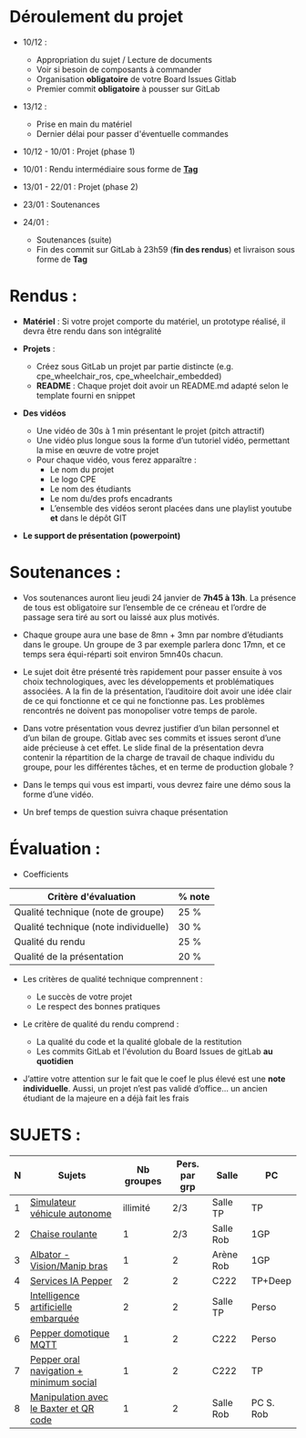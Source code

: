 # Déroulement du projet

- 10/12 : 
  - Appropriation du sujet / Lecture de documents
  - Voir si besoin de composants à commander
  - Organisation **obligatoire** de votre Board Issues Gitlab
  - Premier commit **obligatoire** à pousser sur GitLab

- 13/12 :
  - Prise en main du matériel
  - Dernier délai pour passer d'éventuelle commandes

- 10/12 - 10/01 : Projet (phase 1)

- 10/01 : Rendu intermédiaire sous forme de **[Tag](https://docs.gitlab.com/ee/university/training/topics/tags.html)**

- 13/01 - 22/01 : Projet (phase 2)

- 23/01 : Soutenances

- 24/01 : 
  - Soutenances (suite)
  - Fin des commit sur GitLab à 23h59 (**fin des rendus**) et livraison sous forme de **Tag**


# Rendus : 

- **Matériel** : Si votre projet comporte du matériel, un prototype réalisé, il devra être rendu dans son intégralité

- **Projets** :
  - Créez sous GitLab un projet par partie distincte (e.g. cpe_wheelchair_ros, cpe_wheelchair_embedded)
  - **README** : Chaque projet doit avoir un README.md adapté selon le template fourni en snippet

- **Des vidéos**
  - Une vidéo de 30s à 1 min présentant le projet (pitch attractif)
  - Une vidéo plus longue sous la forme d’un tutoriel vidéo, permettant la mise en œuvre de votre projet
  - Pour chaque vidéo, vous ferez apparaître :
    - Le nom du projet
    - Le logo CPE
    - Le nom des étudiants
    - Le nom du/des profs encadrants
    - L’ensemble des vidéos seront placées dans une playlist youtube **et** dans le dépôt GIT

- **Le support de présentation (powerpoint)**

# Soutenances : 
 
- Vos soutenances auront lieu jeudi 24 janvier de **7h45 à 13h**. La présence de tous est obligatoire sur l’ensemble de ce créneau et l’ordre de passage sera tiré au sort ou laissé aux plus motivés. 

- Chaque groupe aura une base de 8mn + 3mn par nombre d’étudiants dans le groupe. Un groupe de 3 par exemple parlera donc 17mn, et ce temps sera équi-réparti soit environ 5mn40s chacun.

- Le sujet doit être présenté très rapidement pour passer ensuite à vos choix technologiques, avec les développements et problématiques associées. A la fin de la présentation, l’auditoire doit avoir une idée clair de ce qui fonctionne et ce qui ne fonctionne pas. Les problèmes rencontrés ne doivent pas monopoliser votre temps de parole.

- Dans votre présentation vous devrez justifier d’un bilan personnel et d’un bilan de groupe. Gitlab avec ses commits et issues seront d’une aide précieuse à cet effet. Le slide final de la présentation devra contenir la répartition de la charge de travail de chaque individu du groupe, pour les différentes tâches, et en terme de production globale ? 

- Dans le temps qui vous est imparti, vous devrez faire une démo sous la forme d’une vidéo. 

- Un bref temps de question suivra chaque présentation



# Évaluation : 

- Coefficients

| Critère d'évaluation                  | % note |
| ------------------------------------- | ------ |
| Qualité technique (note de groupe)    | 25 %   |
| Qualité technique (note individuelle) | 30 %   |
| Qualité du rendu                      | 25 %   |
| Qualité de la présentation            | 20 %   |

- Les critères de qualité technique comprennent :  
  - Le succès de votre projet
  - Le respect des bonnes pratiques 

- Le critère de qualité du rendu comprend : 
  - La qualité du code et la qualité globale de la restitution
  - Les commits GitLab et l'évolution du Board Issues de gitLab **au quotidien**

- J’attire votre attention sur le fait que le coef le plus élevé est une **note individuelle**. Aussi, un projet n’est pas validé d’office… un ancien étudiant de la majeure en a déjà fait les frais

# SUJETS :

|N| Sujets                                 | Nb groupes | Pers. par grp |   Salle  |  PC  |
|-| -------------------------------------- | ---------- | ------------- | -------- | ---- |
|1| [Simulateur véhicule autonome](https://github.com/cpe-majeure-robotique/S9-Project-19-20/wiki/Sujet-1-.-Simulateur-v%C3%A9hicule-autonome)                                  |  illimité  |       2/3     | Salle TP |  TP  |
|2| [Chaise roulante](https://github.com/cpe-majeure-robotique/S9-Project-19-20/wiki/Sujet-2-.-Chaise-roulante)                                                                    |     1      |       2/3     | Salle Rob|  1GP |
|3| [Albator - Vision/Manip bras](https://github.com/cpe-majeure-robotique/S9-Project-19-20/wiki/Sujet-3-.-Albator---Vision-Manip-bras)                                            |     1      |        2      | Arène Rob|  1GP |
|4| [Services IA Pepper](https://github.com/cpe-majeure-robotique/S9-Project-19-20/wiki/Sujet-4-.-Services-IA-Pepper)                                                              |     2      |        2      | C222     |TP+Deep|  
|5| [Intelligence artificielle embarquée](https://github.com/cpe-majeure-robotique/S9-Project-19-20/wiki/Sujet-5-.-Intelligence-artificielle-embarqu%C3%A9e)               |     2      |        2      | Salle TP |Perso  |
|6| [Pepper domotique MQTT](https://github.com/cpe-majeure-robotique/S9-Project-19-20/wiki/Sujet-6-.-Pepper-domotique-MQTT)                                                        |     1      |        2      | C222     |Perso  |
|7| [Pepper oral navigation + minimum social](https://github.com/cpe-majeure-robotique/S9-Project-19-20/wiki/Sujet-7-.-Pepper-oral-navigation---minimum-social)               |     1      |        2      | C222     |TP     |
|8| [Manipulation avec le Baxter et QR code](https://github.com/cpe-majeure-robotique/S9-Project-19-20/wiki/Sujet-8-.-Manipulation-avec-le-Baxter-et-QR-code)                      |     1      |        2      | Salle Rob|PC S. Rob|




